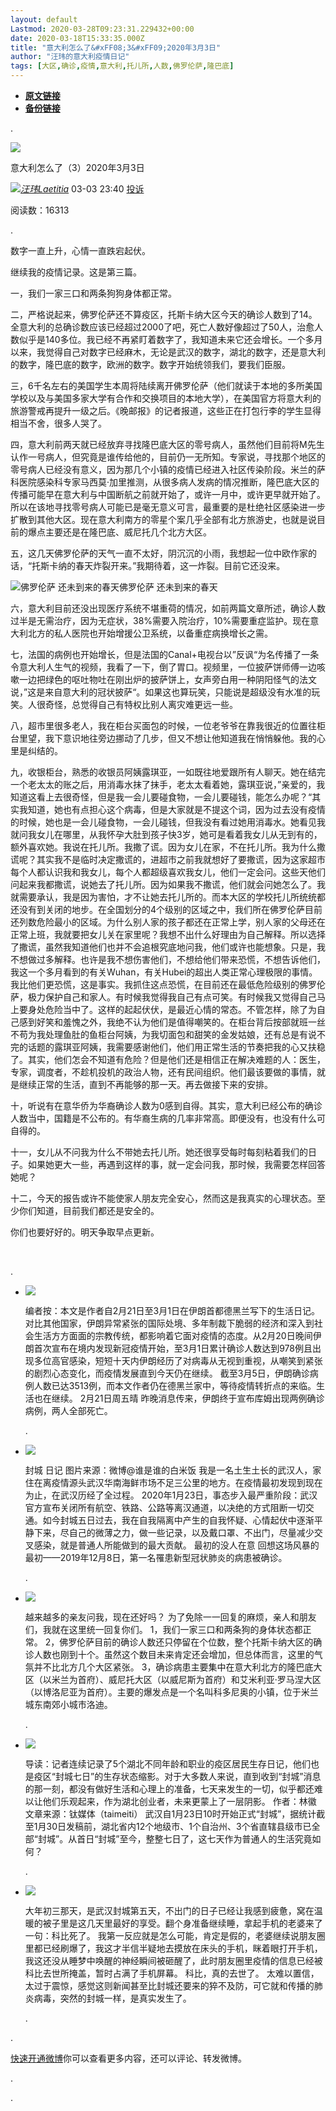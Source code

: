 ```yaml
---
layout: default
Lastmod: 2020-03-28T09:23:31.229432+00:00
date: 2020-03-18T15:33:35.000Z
title: "意大利怎么了&#xFF08;3&#xFF09;2020年3月3日"
author: "汪玮的意大利疫情日记"
tags: [大区,确诊,疫情,意大利,托儿所,人数,佛罗伦萨,隆巴底]
---
```


* [**原文链接**](http://archive.ph/z9f9U)
* [**备份链接**](http://archive.ph/z9f9U)


.

![](/images/post/1380724f9e7aef070d9ed10ad78e57b9.jpg)

意大利怎么了（3）2020年3月3日

![](/images/post/10edaa7bec2d0b7e9c4fe4f7107111c1.jpg)[_汪玮Laetitia_](https://archive.ph/o/z9f9U/https://www.weibo.com/u/1762183800)   03-03 23:40   [投诉](#)

阅读数：16313

.

数字一直上升，心情一直跌宕起伏。

​​继续我的疫情记录。这是第三篇。

一，我们一家三口和两条狗狗身体都正常。

二，严格说起来，佛罗伦萨还不算疫区，托斯卡纳大区今天的确诊人数到了14。全意大利的总确诊数应该已经超过2000了吧，死亡人数好像超过了50人，治愈人数似乎是140多位。我已经不再紧盯着数字了，我知道未来它还会增长。一个多月以来，我觉得自己对数字已经麻木，无论是武汉的数字，湖北的数字，还是意大利的数字，隆巴底的数字，欧洲的数字。数字开始统领我们，要我们臣服。

三，6千名左右的美国学生本周将陆续离开佛罗伦萨（他们就读于本地的多所美国学校以及与美国多家大学有合作和交换项目的本地大学），在美国官方将意大利的旅游警戒再提升一级之后。《晚邮报》的记者报道，这些正在打包行李的学生显得相当不舍，很多人哭了。

四，意大利前两天就已经放弃寻找隆巴底大区的零号病人，虽然他们目前将M先生认作一号病人，但究竟是谁传给他的，目前仍一无所知。专家说，寻找那个地区的零号病人已经没有意义，因为那几个小镇的疫情已经进入社区传染阶段。米兰的萨科医院感染科专家马西莫·加里推测，从很多病人发病的情况推断，隆巴底大区的传播可能早在意大利与中国断航之前就开始了，或许一月中，或许更早就开始了。所以在该地寻找零号病人可能已是毫无意义可言，最重要的是杜绝社区感染进一步扩散到其他大区。现在意大利南方的零星个案几乎全部有北方旅游史，也就是说目前的爆点主要还是在隆巴底、威尼托几个北方大区。

五，这几天佛罗伦萨的天气一直不太好，阴沉沉的小雨，我想起一位中欧作家的话，“托斯卡纳的春天炸裂开来。”我期待着，这一炸裂。目前它还没来。

![佛罗伦萨 还未到来的春天](/images/post/6438a973654709e4b36c047d72bef4ea.jpg)佛罗伦萨 还未到来的春天

六，意大利目前还没出现医疗系统不堪重荷的情况，如前两篇文章所述，确诊人数过半是无需治疗，因为无症状，38%需要入院治疗，10%需要重症监护。现在意大利北方的私人医院也开始增援公卫系统，以备重症病换增长之需。

七，法国的病例也开始增长，但是法国的Canal+电视台以”反讽“为名传播了一条令意大利人生气的视频，我看了一下，倒了胃口。视频里，一位披萨饼师傅一边咳嗽一边把绿色的呕吐物吐在刚出炉的披萨饼上，女声旁白用一种阴阳怪气的法文说，”这是来自意大利的冠状披萨“。如果这也算玩笑，只能说是超级没有水准的玩笑。人很奇怪，总觉得自己有特权比别人离灾难更远一些。

八，超市里很多老人，我在柜台买面包的时候，一位老爷爷在靠我很近的位置往柜台里望，我下意识地往旁边挪动了几步，但又不想让他知道我在悄悄躲他。我的心里是纠结的。

九，收银柜台，熟悉的收银员阿姨露琪亚，一如既往地爱跟所有人聊天。她在结完一个老太太的账之后，用消毒水抹了抹手，老太太看着她，露琪亚说，”亲爱的，我知道这看上去很奇怪，但是我一会儿要碰食物，一会儿要碰钱，能怎么办呢？“其实我知道，她也有点担心这个病毒，但是大家就是不提这个词，因为过去没有疫情的时候，她也是一会儿碰食物，一会儿碰钱，但我没有看过她用消毒水。她看见我就问我女儿在哪里，从我怀孕大肚到孩子快3岁，她可是看着我女儿从无到有的，额外喜欢她。我说在托儿所。我撒了谎。因为女儿在家，不在托儿所。我为什么撒谎呢？其实我不是临时决定撒谎的，进超市之前我就想好了要撒谎，因为这家超市每个人都认识我和我女儿，每个人都超级喜欢我女儿，他们一定会问。这些天他们问起来我都撒谎，说她去了托儿所。因为如果我不撒谎，他们就会问她怎么了。我就需要承认，我是因为害怕，才不让她去托儿所的。而本大区的学校托儿所统统都还没有到关闭的地步。在全国划分的4个级别的区域之中，我们所在佛罗伦萨目前还列数危险最小的区域。为什么别人家的孩子都还在正常上学，别人家的父母还在正常上班，我就要把女儿关在家里呢？我想不出什么好理由为自己解释。所以选择了撒谎，虽然我知道他们也并不会追根究底地问我，他们或许也能想象。只是，我不想做过多解释。也许是我不想伤害他们，不想给他们带来恐慌，不想告诉他们，我这一个多月看到的有关Wuhan，有关Hubei的超出人类正常心理极限的事情。我比他们更恐慌，这是事实。我抓住这点恐慌，在目前还在最低危险级别的佛罗伦萨，极力保护自己和家人。有时候我觉得我自己有点可笑。有时候我又觉得自己马上要身处危险当中了。这样的起起伏伏，是最近心情的常态。不管怎样，除了为自己感到好笑和羞愧之外，我绝不认为他们是值得嘲笑的。在柜台背后按部就班一丝不苟为我处理鱼肚的鱼柜台阿姨，为我切面包和甜笑的金发姑娘，还有总是有说不完的话题的露琪亚阿姨，我需要感谢他们，他们用正常生活的节奏把我的心又扶稳了。其实，他们怎会不知道有危险？但是他们还是相信正在解决难题的人：医生，专家，调度者，不趁机投机的政治人物，还有民间组织。他们最该要做的事情，就是继续正常的生活，直到不再能够的那一天。再去做接下来的安排。

十，听说有在意华侨为华裔确诊人数为0感到自得。其实，意大利已经公布的确诊人数当中，国籍是不公布的。有华裔生病的几率非常高。即便没有，也没有什么可自得的。

十一，女儿从不问我为什么不带她去托儿所。她还很享受每时每刻粘着我们的日子。如果她更大一些，再遇到这样的事，就一定会问我，那时候，我需要怎样回答她呢？

十二，今天的报告或许不能使家人朋友完全安心，然而这是我真实的心理状态。至少你们知道，目前我们都还是安全的。

你们也要好好的。明天争取早点更新。

  
​​​​

.

*   [![](/images/post/295d192b07550df74c01a1d40757ae73.jpg)](https://archive.ph/o/z9f9U/https://weibo.com/ttarticle/p/show?id=2309404479577924698419%23related)
    
    编者按：本文是作者自2月21日至3月1日在伊朗首都德黑兰写下的生活日记。 对比其他国家，伊朗异常紧张的国际处境、多年制裁下脆弱的经济和深入到社会生活方方面面的宗教传统，都影响着它面对疫情的态度。从2月20日晚间伊朗首次宣布在境内发现新冠疫情开始，至3月1日累计确诊人数达到978例且出现多位高官感染，短短十天内伊朗经历了对病毒从无视到重视，从嘲笑到紧张的剧烈心态变化，而疫情发展直到今天仍在继续。 截至3月5日，伊朗确诊病例人数已达3513例，而本文作者仍在德黑兰家中，等待疫情转折点的来临。生活也在继续。 2月21日周五晴 昨晚消息传来，伊朗终于宣布库姆出现两例确诊病例，两人全部死亡。
    
    .
    
*   [![](/images/post/ff43efe800ce3b236841f6ab5574f9a5.jpg)](https://archive.ph/o/z9f9U/https://weibo.com/ttarticle/p/show?id=2309404465854447222914%23related)
    
    封城 日记 图片来源：微博@谁是谁的白米饭 我是一名土生土长的武汉人，家住在离疫情源头武汉华南海鲜市场不足三公里的地方。在疫情最初发现到现在为止，在武汉历经了全过程。 2020年1月23日，事态步入最严重阶段：武汉官方宣布关闭所有航空、铁路、公路等离汉通道，以决绝的方式阻断一切交通。如今封城五日过去，我在自我隔离中产生的自我怀疑、心情起伏中逐渐平静下来，尽自己的微薄之力，做一些记录，以及戴口罩、不出门，尽量减少交叉感染，就是普通人所能做到的最大贡献。 最初的没人在意 回想这场风暴的最初——2019年12月8日，第一名罹患新型冠状肺炎的病患被确诊。
    
    .
    
*   [![](/images/post/ce1916c8bcdff5c203d255b1b6d7ba6f.jpg)](https://archive.ph/o/z9f9U/https://weibo.com/ttarticle/p/show?id=2309404477824714015098%23related)
    
    越来越多的亲友问我，现在还好吗？ 为了免除一一回复的麻烦，亲人和朋友们，我就在这里统一回复你们。 1，我们一家三口和两条狗的身体状态都正常。 2，佛罗伦萨目前的确诊人数还只停留在个位数，整个托斯卡纳大区的确诊人数也刚到十个。虽然这个数目未来肯定还会增加，但总体而言，这里的气氛并不比北方几个大区紧张。 3，确诊病患主要集中在意大利北方的隆巴底大区（以米兰为首府）、威尼托大区（以威尼斯为首府）和艾米利亚·罗马涅大区（以博洛尼亚为首府）。主要的爆发点是一个名叫科多尼奥的小镇，位于米兰城东南郊小城市洛迪。
    
    .
    
*   [![](/images/post/681f194b45a9b47be082660905e81553.jpg)](https://archive.ph/o/z9f9U/https://weibo.com/ttarticle/p/show?id=2309404466918399541493%23related)
    
    导读：记者连续记录了5个湖北不同年龄和职业的疫区居民生存日记，他们也是疫区“封城七日”的生存状态缩影。对于大多数人来说，直到收到“封城”消息的那一刻，都没有做好生活和心理上的准备，七天来发生的一切，似乎都还难以让他们乐观起来，作为湖北创业者，未来更蒙上了一层阴影。 作者：林徽 文章来源：钛媒体（taimeiti） 武汉自1月23日10时开始正式“封城”，据统计截至1月30日发稿前，湖北省内12个地级市、1个自治州、3个省直辖县级市已全部“封城”。从首日“封城”至今，整整七日了，这七天作为普通人的生活究竟如何？
    
    .
    
*   [![](/images/post/bb17e7048da748f245b9d2b0f7704278.jpg)](https://archive.ph/o/z9f9U/https://weibo.com/ttarticle/p/show?id=2309354466165681357195%23related)
    
    大年初三那天，是武汉封城第五天，不出门的日子已经让我感到疲惫，窝在温暖的被子里是这几天里最好的享受。翻个身准备继续睡，拿起手机的老婆来了一句：科比死了。 我第一反应就是怎么可能，肯定是假的，老婆继续说朋友圈里都已经刷爆了，我这才半信半疑地去摸放在床头的手机，眯着眼打开手机，我这还没从睡梦中唤醒的神经瞬间被砸醒了，此时朋友圈里疫情的信息已经被科比去世所掩盖，暂时占满了手机屏幕。 科比，真的去世了。 太难以置信，太过于震惊，感觉这则新闻甚至比封城还要来的猝不及防，可它就和传播的肺炎病毒，突然的封城一样，是真实发生了。
    
    .
    
.

[快速开通微博](https://archive.ph/o/z9f9U/https://www.weibo.com/signup/signup.php?inviteCode=&from=weiyonghu)你可以查看更多内容，还可以评论、转发微博。

.

.

